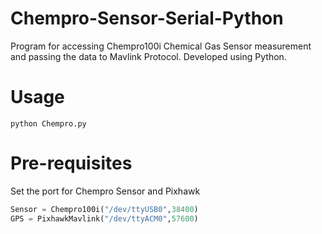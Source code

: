 # Chempro-Sensor-Serial-Python
Program for accessing Chempro100i Chemical Gas Sensor measurement and passing the data to Mavlink Protocol. Developed using Python.

# Usage

```ssh
python Chempro.py
```

# Pre-requisites
Set the port for Chempro Sensor and Pixhawk 
 ```python
Sensor = Chempro100i("/dev/ttyUSB0",38400)
GPS = PixhawkMavlink("/dev/ttyACM0",57600)
```
